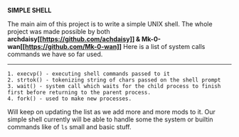 **SIMPLE SHELL**

The main aim of this project is to write a simple UNIX shell.
The whole project was made possible by both **archdaisy[[https://github.com/achdaisy]] & Mk-0-wan[[https://github.com/Mk-0-wan]]**
Here is a list of system calls commands we have so far used.
***
    1. execvp() - executing shell commands passed to it
    2. strtok() - tokenizing string of chars passed on the shell prompt
    3. wait() - system call which waits for the child process to finish first before returning to the parent process.
    4. fork() - used to make new processes.

Will keep on updating the list as we add more and more mods to it.
Our simple shell currently will be able to handle some the system or builtin commands like of `ls` small and basic stuff.


